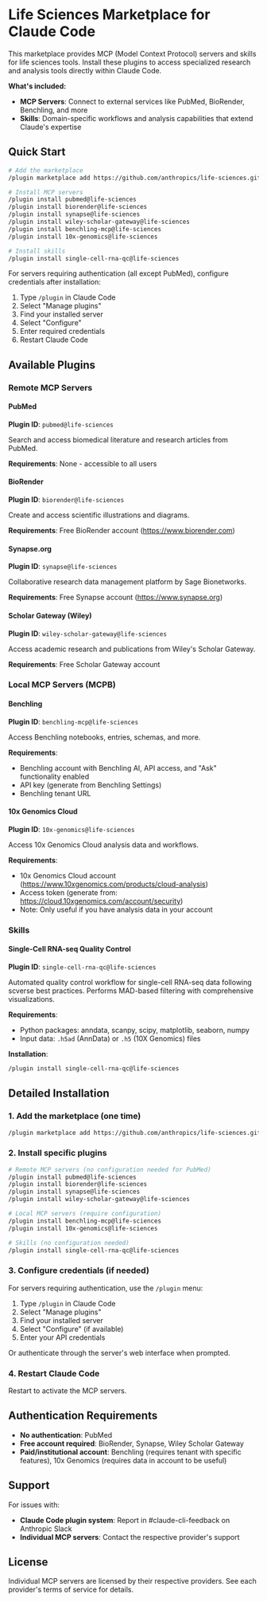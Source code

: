 # Life Sciences Marketplace for Claude Code

This marketplace provides MCP (Model Context Protocol) servers and skills for life sciences tools. Install these plugins to access specialized research and analysis tools directly within Claude Code.

**What's included:**
- **MCP Servers**: Connect to external services like PubMed, BioRender, Benchling, and more
- **Skills**: Domain-specific workflows and analysis capabilities that extend Claude's expertise

## Quick Start

```bash
# Add the marketplace
/plugin marketplace add https://github.com/anthropics/life-sciences.git

# Install MCP servers
/plugin install pubmed@life-sciences
/plugin install biorender@life-sciences
/plugin install synapse@life-sciences
/plugin install wiley-scholar-gateway@life-sciences
/plugin install benchling-mcp@life-sciences
/plugin install 10x-genomics@life-sciences

# Install skills
/plugin install single-cell-rna-qc@life-sciences
```

For servers requiring authentication (all except PubMed), configure credentials after installation:
1. Type `/plugin` in Claude Code
2. Select "Manage plugins"
3. Find your installed server
4. Select "Configure"
5. Enter required credentials
6. Restart Claude Code

## Available Plugins

### Remote MCP Servers

#### PubMed
**Plugin ID**: `pubmed@life-sciences`

Search and access biomedical literature and research articles from PubMed.

**Requirements**: None - accessible to all users

#### BioRender
**Plugin ID**: `biorender@life-sciences`

Create and access scientific illustrations and diagrams.

**Requirements**: Free BioRender account (https://www.biorender.com)

#### Synapse.org
**Plugin ID**: `synapse@life-sciences`

Collaborative research data management platform by Sage Bionetworks.

**Requirements**: Free Synapse account (https://www.synapse.org)

#### Scholar Gateway (Wiley)
**Plugin ID**: `wiley-scholar-gateway@life-sciences`

Access academic research and publications from Wiley's Scholar Gateway.

**Requirements**: Free Scholar Gateway account

### Local MCP Servers (MCPB)

#### Benchling
**Plugin ID**: `benchling-mcp@life-sciences`

Access Benchling notebooks, entries, schemas, and more.

**Requirements**:
- Benchling account with Benchling AI, API access, and "Ask" functionality enabled
- API key (generate from Benchling Settings)
- Benchling tenant URL

#### 10x Genomics Cloud
**Plugin ID**: `10x-genomics@life-sciences`

Access 10x Genomics Cloud analysis data and workflows.

**Requirements**:
- 10x Genomics Cloud account (https://www.10xgenomics.com/products/cloud-analysis)
- Access token (generate from: https://cloud.10xgenomics.com/account/security)
- Note: Only useful if you have analysis data in your account

### Skills

#### Single-Cell RNA-seq Quality Control
**Plugin ID**: `single-cell-rna-qc@life-sciences`

Automated quality control workflow for single-cell RNA-seq data following scverse best practices. Performs MAD-based filtering with comprehensive visualizations.

**Requirements**:
- Python packages: anndata, scanpy, scipy, matplotlib, seaborn, numpy
- Input data: `.h5ad` (AnnData) or `.h5` (10X Genomics) files

**Installation**:
```bash
/plugin install single-cell-rna-qc@life-sciences
```

## Detailed Installation

### 1. Add the marketplace (one time)

```bash
/plugin marketplace add https://github.com/anthropics/life-sciences.git
```

### 2. Install specific plugins

```bash
# Remote MCP servers (no configuration needed for PubMed)
/plugin install pubmed@life-sciences
/plugin install biorender@life-sciences
/plugin install synapse@life-sciences
/plugin install wiley-scholar-gateway@life-sciences

# Local MCP servers (require configuration)
/plugin install benchling-mcp@life-sciences
/plugin install 10x-genomics@life-sciences

# Skills (no configuration needed)
/plugin install single-cell-rna-qc@life-sciences
```

### 3. Configure credentials (if needed)

For servers requiring authentication, use the `/plugin` menu:
1. Type `/plugin` in Claude Code
2. Select "Manage plugins"
3. Find your installed server
4. Select "Configure" (if available)
5. Enter your API credentials

Or authenticate through the server's web interface when prompted.

### 4. Restart Claude Code

Restart to activate the MCP servers.

## Authentication Requirements

- **No authentication**: PubMed
- **Free account required**: BioRender, Synapse, Wiley Scholar Gateway
- **Paid/institutional account**: Benchling (requires tenant with specific features), 10x Genomics (requires data in account to be useful)

## Support

For issues with:
- **Claude Code plugin system**: Report in #claude-cli-feedback on Anthropic Slack
- **Individual MCP servers**: Contact the respective provider's support

## License

Individual MCP servers are licensed by their respective providers. See each provider's terms of service for details.
